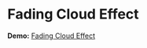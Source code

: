 # Fading Cloud Effect

**Demo:** [Fading Cloud Effect](https://prathu9.github.io/fading-cloud-effect/)
